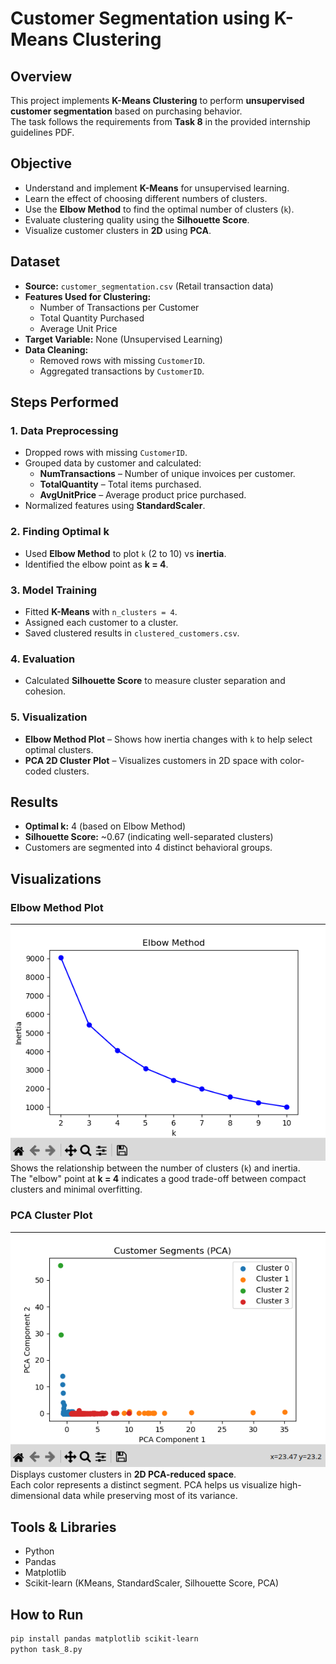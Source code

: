 # Customer Segmentation using K-Means Clustering

## Overview
This project implements **K-Means Clustering** to perform **unsupervised customer segmentation** based on purchasing behavior.  
The task follows the requirements from **Task 8** in the provided internship guidelines PDF.

## Objective
- Understand and implement **K-Means** for unsupervised learning.
- Learn the effect of choosing different numbers of clusters.
- Use the **Elbow Method** to find the optimal number of clusters (`k`).
- Evaluate clustering quality using the **Silhouette Score**.
- Visualize customer clusters in **2D** using **PCA**.

## Dataset
- **Source:** `customer_segmentation.csv` (Retail transaction data)
- **Features Used for Clustering:**
  - Number of Transactions per Customer
  - Total Quantity Purchased
  - Average Unit Price
- **Target Variable:** None (Unsupervised Learning)
- **Data Cleaning:**
  - Removed rows with missing `CustomerID`.
  - Aggregated transactions by `CustomerID`.

## Steps Performed

### **1. Data Preprocessing**
- Dropped rows with missing `CustomerID`.
- Grouped data by customer and calculated:
  - **NumTransactions** – Number of unique invoices per customer.
  - **TotalQuantity** – Total items purchased.
  - **AvgUnitPrice** – Average product price purchased.
- Normalized features using **StandardScaler**.

### **2. Finding Optimal k**
- Used **Elbow Method** to plot `k` (2 to 10) vs **inertia**.
- Identified the elbow point as **k = 4**.

### **3. Model Training**
- Fitted **K-Means** with `n_clusters = 4`.
- Assigned each customer to a cluster.
- Saved clustered results in `clustered_customers.csv`.

### **4. Evaluation**
- Calculated **Silhouette Score** to measure cluster separation and cohesion.

### **5. Visualization**
- **Elbow Method Plot** – Shows how inertia changes with `k` to help select optimal clusters.
- **PCA 2D Cluster Plot** – Visualizes customers in 2D space with color-coded clusters.

## Results
- **Optimal k:** 4 (based on Elbow Method)
- **Silhouette Score:** ~0.67 (indicating well-separated clusters)
- Customers are segmented into 4 distinct behavioral groups.

## Visualizations

### **Elbow Method Plot**
![Elbow Method](elbow_method.png)  
Shows the relationship between the number of clusters (`k`) and inertia.  
The "elbow" point at **k = 4** indicates a good trade-off between compact clusters and minimal overfitting.

### **PCA Cluster Plot**
![PCA Clusters](pca_clusters.png)  
Displays customer clusters in **2D PCA-reduced space**.  
Each color represents a distinct segment. PCA helps us visualize high-dimensional data while preserving most of its variance.

## Tools & Libraries
- Python
- Pandas
- Matplotlib
- Scikit-learn (KMeans, StandardScaler, Silhouette Score, PCA)

## How to Run
```bash
pip install pandas matplotlib scikit-learn
python task_8.py
